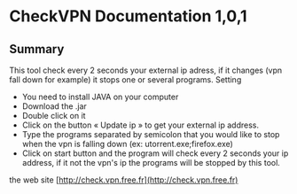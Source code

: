 CheckVPN Documentation 1,0,1
============================
Summary
-------
This tool check every 2 seconds your external ip adress, if it changes (vpn fall down for example) it stops one or several programs.
Setting
- You need to install JAVA on your computer
- Download the .jar
- Double click on it
- Click on the button « Update ip » to get your external ip address.
- Type the programs separated by semicolon that you would like to stop when the vpn is falling down (ex: utorrent.exe;firefox.exe)
- Click on start button and the program will check every 2 seconds your ip address, if it not the vpn's ip the programs will be stopped by this tool.

the web site [http://check.vpn.free.fr](http://check.vpn.free.fr)